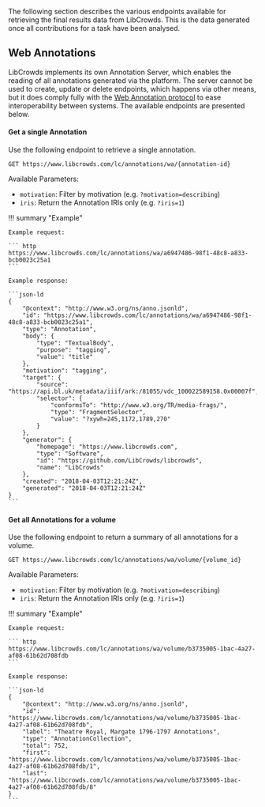 
The following section describes the various endpoints available for retrieving
the final results data from LibCrowds. This is the data generated once all
contributions for a task have been analysed.

## Web Annotations

LibCrowds implements its own Annotation Server, which enables the reading of
all annotations generated via the platform. The server cannot be used to
create, update or delete endpoints, which happens via other means, but it does
comply fully with the
[Web Annotation protocol](https://www.w3.org/TR/annotation-protocol/) to ease
interoperability between systems. The available endpoints are presented
below.

#### Get a single Annotation

Use the following endpoint to retrieve a single annotation.

``` http
GET https://www.libcrowds.com/lc/annotations/wa/{annotation-id}
```

Available Parameters:

- `motivation`: Filter by motivation (e.g. `?motivation=describing`)
- `iris`: Return the Annotation IRIs only (e.g. `?iris=1`)

!!! summary "Example"

    Example request:

    ``` http
    https://www.libcrowds.com/lc/annotations/wa/a6947486-98f1-48c8-a833-bcb0023c25a1
    ```

    Example response:

    ```json-ld
    {
        "@context": "http://www.w3.org/ns/anno.jsonld",
        "id": "https://www.libcrowds.com/lc/annotations/wa/a6947486-98f1-48c8-a833-bcb0023c25a1",
        "type": "Annotation",
        "body": {
            "type": "TextualBody",
            "purpose": "tagging",
            "value": "title"
        },
        "motivation": "tagging",
        "target": {
            "source": "https://api.bl.uk/metadata/iiif/ark:/81055/vdc_100022589158.0x00007f",
            "selector": {
                "conformsTo": "http://www.w3.org/TR/media-frags/",
                "type": "FragmentSelector",
                "value": "?xywh=245,1172,1789,270"
            }
        },
        "generator": {
            "homepage": "https://www.libcrowds.com",
            "type": "Software",
            "id": "https://github.com/LibCrowds/libcrowds",
            "name": "LibCrowds"
        },
        "created": "2018-04-03T12:21:24Z",
        "generated": "2018-04-03T12:21:24Z"
    }
    ```

#### Get all Annotations for a volume

Use the following endpoint to return a summary of all annotations for a
volume.

``` http
GET https://www.libcrowds.com/lc/annotations/wa/volume/{volume_id}
```

Available Parameters:

- `motivation`: Filter by motivation (e.g. `?motivation=describing`)
- `iris`: Return the Annotation IRIs only (e.g. `?iris=1`)

!!! summary "Example"

    Example request:

    ``` http
    https://www.libcrowds.com/lc/annotations/wa/volume/b3735005-1bac-4a27-af08-61b62d708fdb
    ```

    Example response:

    ```json-ld
    {
        "@context": "http://www.w3.org/ns/anno.jsonld",
        "id": "https://www.libcrowds.com/lc/annotations/wa/volume/b3735005-1bac-4a27-af08-61b62d708fdb",
        "label": "Theatre Royal, Margate 1796-1797 Annotations",
        "type": "AnnotationCollection",
        "total": 752,
        "first": "https://www.libcrowds.com/lc/annotations/wa/volume/b3735005-1bac-4a27-af08-61b62d708fdb/1",
        "last": "https://www.libcrowds.com/lc/annotations/wa/volume/b3735005-1bac-4a27-af08-61b62d708fdb/8"
    }
    ```
